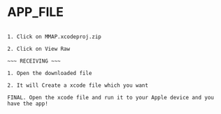 # APP_FILE
~~~ INSTALLING ~~~

1. Click on MMAP.xcodeproj.zip

2. Click on View Raw

~~~ RECEIVING ~~~

1. Open the downloaded file

2. It will Create a xcode file which you want

FINAL. Open the xcode file and run it to your Apple device and you have the app!
